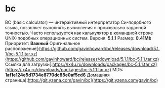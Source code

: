 # bc
BC (basic calculator) — интерактивный интерпретатор Си-подобного языка, позволяет выполнять вычисления с произвольно заданной точностью. Часто используется как калькулятор в командной строке UNIX-подобных операционных систем.
Версия: **5.1.1**
Размер: **0.41Mb**
Приоритет: **Важный**
Оригинальное расположение[:https://github.com/gavinhoward/bc/releases/download/5.1.1/bc-5.1.1.tar.xz](https://github.com/gavinhoward/bc/releases/download/5.1.1/bc-5.1.1.tar.xz)
Ссылка для загрузки[:https://lx4u.ru/downloads/packages/bc-5.1.1.tar.xz](https://lx4u.ru/downloads/packages/bc-5.1.1.tar.xz)
MD5: **1af1e124e5d1734e8770dc85e0af5cd6**
Домашняя страница[:https://git.yzena.com/gavin/bc](https://git.yzena.com/gavin/bc)